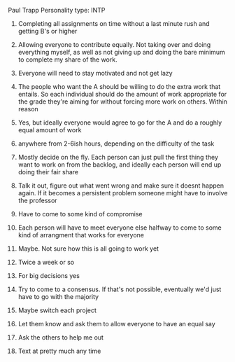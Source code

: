 Paul Trapp
Personality type: INTP

1) Completing all assignments on time without a last minute rush and getting B's or higher

2) Allowing everyone to contribute equally. Not taking over and doing everything myself, as well as not giving up and doing the bare minimum to complete my share of the work.

3) Everyone will need to stay motivated and not get lazy

4) The people who want the A should be willing to do the extra work that entails. So each individual should do the amount of work appropriate for the grade they're aiming for without forcing more work on others. Within reason

5) Yes, but ideally everyone would agree to go for the A and do a roughly equal amount of work

6) anywhere from 2-6ish hours, depending on the difficulty of the task

7) Mostly decide on the fly. Each person can just pull the first thing they want to work on from the backlog, and ideally each person will end up doing their fair share

8) Talk it out, figure out what went wrong and make sure it doesnt happen again. If it becomes a persistent problem someone might have to involve the professor

9) Have to come to some kind of compromise

10) Each person will have to meet everyone else halfway to come to some kind of arrangment that works for everyone

11) Maybe. Not sure how this is all going to work yet

12) Twice a week or so

13) For big decisions yes

14) Try to come to a consensus. If that's not possible, eventually we'd just have to go with the majority

15) Maybe switch each project

16) Let them know and ask them to allow everyone to have an equal say

17) Ask the others to help me out

18) Text at pretty much any time
